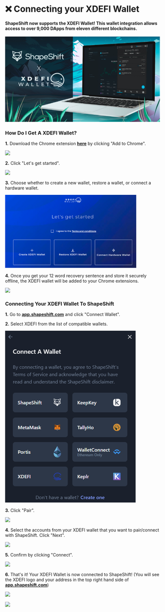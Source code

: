 # ❌ Connecting your XDEFI Wallet

#### ShapeShift now supports the XDEFI Wallet! This wallet integration allows access to over 9,000 DApps from eleven different blockchains.

![](<../../.gitbook/assets/image (71).png>)

### How Do I Get A XDEFI Wallet?

**1.** Download the Chrome extension [**here**](https://chrome.google.com/webstore/detail/xdefi-wallet/hmeobnfnfcmdkdcmlblgagmfpfboieaf?hl=en) by clicking "Add to Chrome".

![](<../../.gitbook/assets/image (55).png>)

**2.** Click "Let's get started".

![](<../../.gitbook/assets/image (125).png>)

**3.** Choose whether to create a new wallet, restore a wallet, or connect a hardware wallet.

![](<../../.gitbook/assets/image (37) (1).png>)

**4.** Once you get your 12 word recovery sentence and store it securely offline, the XDEFI wallet will be added to your Chrome extensions.

![](<../../.gitbook/assets/image (142).png>)

### Connecting Your XDEFI Wallet To ShapeShift

**1.** Go to [**app.shapeshift.com**](https://app.shapeshift.com/#/dashboard) and click "Connect Wallet".

**2.** Select XDEFI from the list of compatible wallets.

![](<../../.gitbook/assets/image (41).png>)

**3.** Click "Pair".

![](<../../.gitbook/assets/image (51).png>)

**4.** Select the accounts from your XDEFI wallet that you want to pair/connect with ShapeShift. Click "Next".

![](<../../.gitbook/assets/image (145).png>)

**5.** Confirm by clicking "Connect".

![](<../../.gitbook/assets/image (178).png>)

**6.** That's it! Your XDEFI Wallet is now connected to ShapeShift! (You will see the XDEFI logo and your address in the top right hand side of [**app.shapeshift.com**](https://app.shapeshift.com/#/dashboard))

![](<../../.gitbook/assets/image (167).png>)

![](<../../.gitbook/assets/image (202).png>)
